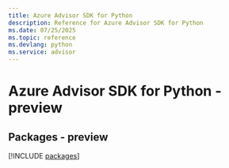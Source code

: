 ```yaml
---
title: Azure Advisor SDK for Python
description: Reference for Azure Advisor SDK for Python
ms.date: 07/25/2025
ms.topic: reference
ms.devlang: python
ms.service: advisor
---
```

# Azure Advisor SDK for Python - preview
## Packages - preview
[!INCLUDE [packages](advisor-index.md)]